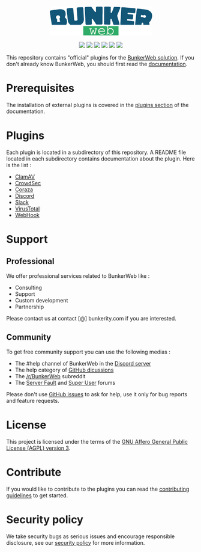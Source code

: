 <p align="center">
	<img alt="BunkerWeb logo" src="https://github.com/bunkerity/bunkerweb-plugins/raw/main/logo.png" />
</p>

<p align="center">
	<img src="https://img.shields.io/badge/bunkerweb-1.5.1-blue" />
	<img src="https://img.shields.io/github/last-commit/bunkerity/bunkerweb-plugins" />
	<img src="https://img.shields.io/github/actions/workflow/status/bunkerity/bunkerweb-plugins/tests.yml?branch=dev&label=CI%2FCD%20dev" />
	<img src="https://img.shields.io/github/actions/workflow/status/bunkerity/bunkerweb-plugins/tests.yml?branch=main&label=CI%2FCD%20main" />
	<img src="https://img.shields.io/github/issues/bunkerity/bunkerweb-plugins">
	<img src="https://img.shields.io/github/issues-pr/bunkerity/bunkerweb-plugins">
</p>

This repository contains "official" plugins for the [BunkerWeb solution](https://github.com/bunkerity/bunkerweb). If you don't already know BunkerWeb, you should first read the [documentation](https://docs.bunkerweb.io).

# Prerequisites

The installation of external plugins is covered in the [plugins section](https://docs.bunkerweb.io/latest/plugins) of the documentation.

# Plugins

Each plugin is located in a subdirectory of this repository. A README file located in each subdirectory contains documentation about the plugin. Here is the list :

* [ClamAV](https://github.com/bunkerity/bunkerweb-plugins/tree/main/clamav)
* [CrowdSec](https://github.com/bunkerity/bunkerweb-plugins/tree/main/crowdsec)
* [Coraza](https://github.com/bunkerity/bunkerweb-plugins/tree/main/coraza)
* [Discord](https://github.com/bunkerity/bunkerweb-plugins/tree/main/discord)
* [Slack](https://github.com/bunkerity/bunkerweb-plugins/tree/main/slack)
* [VirusTotal](https://github.com/bunkerity/bunkerweb-plugins/tree/main/virustotal)
* [WebHook](https://github.com/bunkerity/bunkerweb-plugins/tree/main/webhook)

# Support

## Professional

We offer professional services related to BunkerWeb like :

* Consulting
* Support
* Custom development
* Partnership

Please contact us at contact \[@\] bunkerity.com if you are interested.

## Community

To get free community support you can use the following medias :

* The #help channel of BunkerWeb in the [Discord server](https://discord.com/invite/fTf46FmtyD)
* The help category of [GitHub dicussions](https://github.com/bunkerity/bunkerweb-plugins/discussions)
* The [/r/BunkerWeb](https://www.reddit.com/r/BunkerWeb) subreddit
* The [Server Fault](https://serverfault.com/) and [Super User](https://superuser.com/) forums

Please don't use [GitHub issues](https://github.com/bunkerity/bunkerweb-plugins/issues) to ask for help, use it only for bug reports and feature requests.

# License

This project is licensed under the terms of the [GNU Affero General Public License (AGPL) version 3](https://github.com/bunkerity/bunkerweb-plugins/tree/main/LICENSE.md).

# Contribute

If you would like to contribute to the plugins you can read the [contributing guidelines](https://github.com/bunkerity/bunkerweb-plugins/tree/main/CONTRIBUTING.md) to get started.

# Security policy

We take security bugs as serious issues and encourage responsible disclosure, see our [security policy](https://github.com/bunkerity/bunkerweb-plugins/tree/main/SECURITY.md) for more information.
